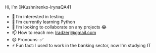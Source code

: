 Hi, I’m @Kushnirenko-IrynaQA41
- 👀 I’m interested in testing
- 🌱 I’m currently learning Python
- 💞️ I’m looking to collaborate on any projects 😂
- 📫 How to reach me: Iradzerj@gmail.com
- 😄 Pronouns: ✅
- ⚡ Fun fact: I used to work in the banking sector, now I'm studying IT


<!---
Kushnirenko-IrynaQA41/Kushnirenko-IrynaQA41 is a ✨ special ✨ repository because its `README.md` (this file) appears on your GitHub profile.
You can click the Preview link to take a look at your changes.
--->
